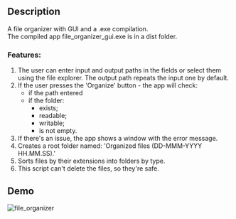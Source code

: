 ## Description
A file organizer with GUI and a .exe compilation.\
The compiled app file_organizer_gui.exe is in a dist folder.

### Features:
1. The user can enter input and output paths in the fields or select them using the file explorer. The output path repeats the input one by default.
2. If the user presses the 'Organize' button - the app will check:
    - if the path entered
    - if the folder:
      - exists;
      - readable;
      - writable;
      - is not empty.
3. If there's an issue, the app shows a window with the error message.
4. Creates a root folder named: 'Organized files (DD-MMM-YYYY HH.MM.SS).'
5. Sorts files by their extensions into folders by type.
6. This script can't delete the files, so they're safe.

## Demo
![file_organizer](https://user-images.githubusercontent.com/44866199/167579604-72034ca6-7b93-4751-a1d4-5db215a3d90c.gif)
